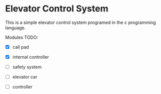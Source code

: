 # Elevator Control System

This is a simple elevator control system programed in the c
programming language.

Modules TODO:
- [x] call pad
- [x] internal controller
- [ ] safety system
- [ ] elevator car
- [ ] controller

